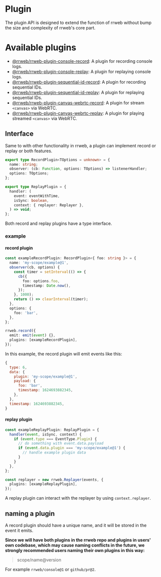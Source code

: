 # Plugin

The plugin API is designed to extend the function of rrweb without bump the size and complexity of rrweb's core part.

# Available plugins

- [@rrweb/rrweb-plugin-console-record](packages/plugins/rrweb-plugin-console-record): A plugin for recording console logs.
- [@rrweb/rrweb-plugin-console-replay](packages/plugins/rrweb-plugin-console-replay): A plugin for replaying console logs.
- [@rrweb/rrweb-plugin-sequential-id-record](packages/plugins/rrweb-plugin-sequential-id-record): A plugin for recording sequential IDs.
- [@rrweb/rrweb-plugin-sequential-id-replay](packages/plugins/rrweb-plugin-sequential-id-replay): A plugin for replaying sequential IDs.
- [@rrweb/rrweb-plugin-canvas-webrtc-record](packages/plugins/rrweb-plugin-canvas-webrtc-record): A plugin for stream `<canvas>` via WebRTC.
- [@rrweb/rrweb-plugin-canvas-webrtc-replay](packages/plugins/rrweb-plugin-canvas-webrtc-replay): A plugin for playing streamed `<canvas>` via WebRTC.

## Interface

Same to with other functionality in rrweb, a plugin can implement record or replay or both features.

```ts
export type RecordPlugin<TOptions = unknown> = {
  name: string;
  observer: (cb: Function, options: TOptions) => listenerHandler;
  options: TOptions;
};

export type ReplayPlugin = {
  handler: (
    event: eventWithTime,
    isSync: boolean,
    context: { replayer: Replayer },
  ) => void;
};
```

Both record and replay plugins have a type interface.

### example

#### record plugin

```ts
const exampleRecordPlugin: RecordPlugin<{ foo: string }> = {
  name: 'my-scope/example@1',
  observer(cb, options) {
    const timer = setInterval(() => {
      cb({
        foo: options.foo,
        timestamp: Date.now(),
      });
    }, 1000);
    return () => clearInterval(timer);
  },
  options: {
    foo: 'bar',
  },
};

rrweb.record({
  emit: emit(event) {},
  plugins: [exampleRecordPlugin],
});
```

In this example, the record plugin will emit events like this:

```js
{
  type: 6,
  data: {
    plugin: 'my-scope/example@1',
    payload: {
      foo: 'bar',
      timestamp: 1624693882345,
    },
  },
  timestamp: 1624693882345,
}
```

#### replay plugin

```ts
const exampleReplayPlugin: ReplayPlugin = {
  handler(event, isSync, context) {
    if (event.type === EventType.Plugin) {
      // do something with event.data.payload
      if (event.data.plugin === 'my-scope/example@1') {
        // handle example plugin data
      }
    }
  },
};

const replayer = new rrweb.Replayer(events, {
  plugins: [exampleReplayPlugin],
});
```

A replay plugin can interact with the replayer by using `context.replayer`.

## naming a plugin

A record plugin should have a unique name, and it will be stored in the event it emits.

**Since we will have both plugins in the rrweb repo and plugins in users' own codebase, which may cause naming conflicts in the future, we strongly recommended users naming their own plugins in this way:**

> scope/name@version

For example `rrweb/console@1` or `github/pr@2`.
